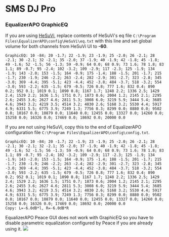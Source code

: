 # SMS DJ Pro
### EqualizerAPO GraphicEQ
If you are using [HeSuVi](https://sourceforge.net/projects/hesuvi/), replace contents of HeSuVi's eq file `C:\Program Files\EqualizerAPO\config\HeSuVi\eq.txt` with this line and set global volume for both channels from HeSuVi UI to **-60**.
```
GraphicEQ: 10 -84; 20 -1.7; 22 -1.9; 23 -1.9; 25 -2.0; 26 -2.1; 28 -2.1; 30 -2.1; 32 -2.1; 35 -2.0; 37 -1.9; 40 -1.9; 42 -1.8; 45 -1.8; 49 -1.6; 52 -1.5; 56 -1.3; 59 -0.9; 64 0.0; 68 0.9; 73 1.6; 78 1.8; 83 1.1; 89 -0.7; 95 -2.4; 102 -3.2; 109 -2.9; 117 -2.3; 125 -1.9; 134 -1.9; 143 -2.0; 153 -1.5; 164 -0.9; 175 -1.4; 188 -1.5; 201 -1.7; 215 -1.7; 230 -1.9; 246 -2.2; 263 -2.4; 282 -2.9; 301 -2.7; 323 -2.8; 345 -3.0; 369 -4.4; 395 -5.1; 423 -4.4; 452 -3.8; 484 -3.7; 518 -3.2; 554 -3.0; 593 -2.2; 635 -1.5; 679 -0.5; 726 0.8; 777 1.6; 832 0.4; 890 0.2; 952 0.1; 1019 0.1; 1090 0.8; 1167 1.7; 1248 2.2; 1336 2.5; 1429 2.4; 1529 2.2; 1636 1.5; 1751 0.7; 1873 0.6; 2004 1.2; 2145 2.1; 2295 2.6; 2455 3.6; 2627 4.6; 2811 5.3; 3008 6.0; 3219 5.9; 3444 5.4; 3685 4.6; 3943 3.2; 4219 3.5; 4514 3.2; 4830 2.6; 5168 3.2; 5530 4.4; 5917 4.9; 6331 5.5; 6775 3.9; 7249 1.3; 7756 0.3; 8299 0.0; 8880 0.0; 9502 0.0; 10167 0.0; 10879 0.0; 11640 0.0; 12455 0.0; 13327 0.0; 14260 0.0; 15258 0.0; 16326 0.0; 17469 0.0; 18692 0.0; 20000 0.0
```
If you are not using HeSuVi, copy this to the end of EqualizerAPO configuration file `C:\Program Files\EqualizerAPO\config\config.txt`.
```
GraphicEQ: 10 -84; 20 -1.7; 22 -1.9; 23 -1.9; 25 -2.0; 26 -2.1; 28 -2.1; 30 -2.1; 32 -2.1; 35 -2.0; 37 -1.9; 40 -1.9; 42 -1.8; 45 -1.8; 49 -1.6; 52 -1.5; 56 -1.3; 59 -0.9; 64 0.0; 68 0.9; 73 1.6; 78 1.8; 83 1.1; 89 -0.7; 95 -2.4; 102 -3.2; 109 -2.9; 117 -2.3; 125 -1.9; 134 -1.9; 143 -2.0; 153 -1.5; 164 -0.9; 175 -1.4; 188 -1.5; 201 -1.7; 215 -1.7; 230 -1.9; 246 -2.2; 263 -2.4; 282 -2.9; 301 -2.7; 323 -2.8; 345 -3.0; 369 -4.4; 395 -5.1; 423 -4.4; 452 -3.8; 484 -3.7; 518 -3.2; 554 -3.0; 593 -2.2; 635 -1.5; 679 -0.5; 726 0.8; 777 1.6; 832 0.4; 890 0.2; 952 0.1; 1019 0.1; 1090 0.8; 1167 1.7; 1248 2.2; 1336 2.5; 1429 2.4; 1529 2.2; 1636 1.5; 1751 0.7; 1873 0.6; 2004 1.2; 2145 2.1; 2295 2.6; 2455 3.6; 2627 4.6; 2811 5.3; 3008 6.0; 3219 5.9; 3444 5.4; 3685 4.6; 3943 3.2; 4219 3.5; 4514 3.2; 4830 2.6; 5168 3.2; 5530 4.4; 5917 4.9; 6331 5.5; 6775 3.9; 7249 1.3; 7756 0.3; 8299 0.0; 8880 0.0; 9502 0.0; 10167 0.0; 10879 0.0; 11640 0.0; 12455 0.0; 13327 0.0; 14260 0.0; 15258 0.0; 16326 0.0; 17469 0.0; 18692 0.0; 20000 0.0
Copy: L=-6.0dB*l, R=-6.0dB*R
```
EqualizerAPO Peace GUI does not work with GraphicEQ so you have to disable parametric equalization configured by Peace if you are already using it.
![](https://raw.githubusercontent.com/jaakkopasanen/AutoEq/master/results/Sonoma%20Model%20One/innerfidelity/onear/SMS%20DJ%20Pro/SMS%20DJ%20Pro.png)
